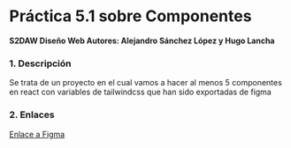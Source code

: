 # Práctica 5.1 sobre Componentes

 **S2DAW Diseño Web Autores: Alejandro Sánchez López y Hugo Lancha**

### 1. Descripción

Se trata de un proyecto en el cual vamos a hacer al menos 5 componentes en react con variables de tailwindcss que han sido exportadas de figma

### 2. Enlaces
[Enlace a Figma](https://www.figma.com/design/Ogur1ugUm2QcReImxpfBqN/Untitled?node-id=5-193&t=235uqHd9IAk0tsSj-1)

